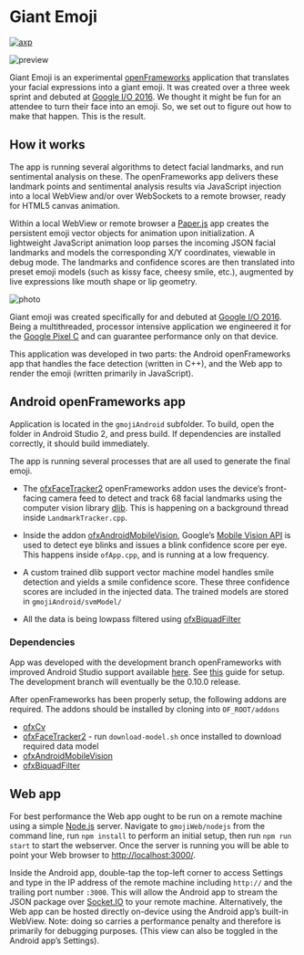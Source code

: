 
# Giant Emoji
[![axp](https://www.androidexperiments.com/assets/img/axpbadge.svg)](https://www.androidexperiments.com/experiment/giant-emoji)

![preview](animation.gif)

Giant Emoji is an experimental [openFrameworks](http://openframeworks.cc/) application that translates your facial expressions into a giant emoji. It was created over a three week sprint and debuted at [Google I/O 2016](https://events.google.com/io2016/). We thought it might be fun for an attendee to turn their face into an emoji. So, we set out to figure out how to make that happen. This is the result.

## How it works

The app is running several algorithms to detect facial landmarks, and run sentimental analysis on these. The openFrameworks app delivers these landmark points and sentimental analysis results via JavaScript injection into a local WebView and/or over WebSockets to a remote browser, ready for HTML5 canvas animation. 

Within a local WebView or remote browser a [Paper.js](http://paperjs.org/) app creates the persistent emoji vector objects for animation upon initialization. A lightweight JavaScript animation loop parses the incoming JSON facial landmarks and models the corresponding X/Y coordinates, viewable in debug mode. The landmarks and confidence scores are then translated into preset emoji models (such as kissy face, cheesy smile, etc.), augmented by live expressions like mouth shape or lip geometry.

![photo](photo.jpg)

Giant emoji was created specifically for and debuted at [Google I/O 2016](https://events.google.com/io2016/).
Being a multithreaded, processor intensive application we engineered it for the [Google Pixel C](https://pixel.google.com/pixel-c/) and can guarantee performance only on that device.

This application was developed in two parts: the Android openFrameworks app that handles the face detection (written in C++), and the Web app to render the emoji (written primarily in JavaScript). 

## Android openFrameworks app 
Application is located in the `gmojiAndroid` subfolder. To build, open the folder in Android Studio 2, and press build. If dependencies are installed correctly, it should build immediately. 

The app is running several processes that are all used to generate the final emoji.

- The [ofxFaceTracker2](https://github.com/halfdanj/ofxfacetracker2) openFrameworks addon uses the device’s front-facing camera feed to detect and track 68 facial landmarks using the computer vision library [dlib](http://dlib.net/). This is happening on a background thread inside `LandmarkTracker.cpp`. 

- Inside the addon [ofxAndroidMobileVision](https://github.com/halfdanj/ofxandroidmobilevision), Google’s [Mobile Vision API](https://developers.google.com/vision/) is used to detect eye blinks and issues a blink confidence score per eye. This happens inside `ofApp.cpp`, and is running at a low frequency. 

- A custom trained dlib support vector machine model handles smile detection and yields a smile confidence score. These three confidence scores are included in the injected data. The trained models are stored in `gmojiAndroid/svmModel/`

- All the data is being lowpass filtered using [ofxBiquadFilter](https://github.com/dzlonline/ofxBiquadFilter)

### Dependencies
App was developed with the development branch openFrameworks with improved Android Studio support available [here](https://github.com/openframeworks/openframeworks/tree/master). See [this](https://github.com/openframeworks/openFrameworks/blob/master/docs/android_studio.md) guide for setup. The development branch will eventually be the 0.10.0 release. 

After openFrameworks has been properly setup, the following addons are required. The addons should be installed by cloning into `OF_ROOT/addons`

  - [ofxCv](https://github.com/danzeeeman/ofxCv)
  - [ofxFaceTracker2](https://github.com/danzeeeman/ofxfacetracker2) - run `download-model.sh` once installed to download required data model 
  - [ofxAndroidMobileVision](https://github.com/halfdanj/ofxandroidmobilevision)
  - [ofxBiquadFilter](https://github.com/dzlonline/ofxBiquadFilter)

## Web app
For best performance the Web app ought to be run on a remote machine using a simple [Node.js](https://nodejs.org) server. Navigate to `gmojiWeb/nodejs` from the command line, run `npm install` to perform an initial setup, then run `npm run start` to start the webserver. Once the server is running you will be able to point your Web browser to [http://localhost:3000/](http://localhost:3000/).

Inside the Android app, double-tap the top-left corner to access Settings and type in the IP address of the remote machine including `http://` and the trailing port number `:3000`. This will allow the Android app to stream the JSON package over [Socket.IO](http://socket.io/) to your remote machine. Alternatively, the Web app can be hosted directly on-device using the Android app’s built-in WebView. Note: doing so carries a performance penalty and therefore is primarily for debugging purposes. (This view can also be toggled in the Android app’s Settings).
